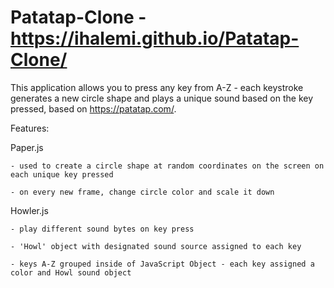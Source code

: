 # Patatap-Clone - https://ihalemi.github.io/Patatap-Clone/

This application allows you to press any key from A-Z - each keystroke generates a new circle shape and plays a unique sound based on the key pressed, based on https://patatap.com/.


Features: 
  
  Paper.js
  
    - used to create a circle shape at random coordinates on the screen on each unique key pressed
    
    - on every new frame, change circle color and scale it down 
  
  
  Howler.js 
  
    - play different sound bytes on key press
    
    - 'Howl' object with designated sound source assigned to each key
    
    - keys A-Z grouped inside of JavaScript Object - each key assigned a color and Howl sound object 
    
